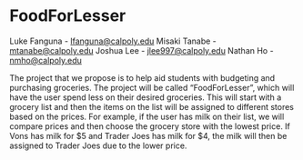 # FoodForLesser
Luke Fanguna - lfanguna@calpoly.edu
Misaki Tanabe - mtanabe@calpoly.edu
Joshua Lee - jlee997@calpoly.edu
Nathan Ho - nmho@calpoly.edu

The project that we propose is to help aid students with budgeting and purchasing groceries. 
The project will be called “FoodForLesser”, which will have the user spend less on their desired groceries. This will start with a grocery list and then the items on the list will be assigned to different stores based on the prices. For example, if the user has milk on their list, we will compare prices and then choose the grocery store with the lowest price. If Vons has milk for $5 and Trader Joes has milk for $4, the milk will then be assigned to Trader Joes due to the lower price.


